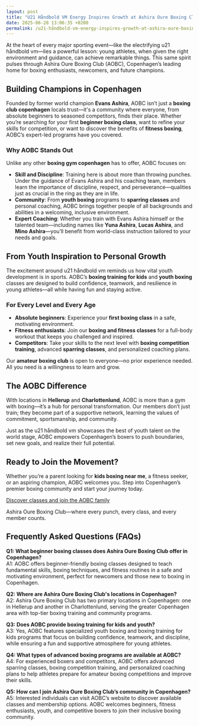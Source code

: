 ```yaml
---
layout: post
title: "U21 Håndbold VM Energy Inspires Growth at Ashira Oure Boxing Club"
date: 2025-06-28 13:06:35 +0200
permalink: /u21-håndbold-vm-energy-inspires-growth-at-ashira-oure-boxing-club/
---
```

At the heart of every major sporting event—like the electrifying u21 håndbold vm—lies a powerful lesson: young athletes, when given the right environment and guidance, can achieve remarkable things. This same spirit pulses through Ashira Oure Boxing Club (AOBC), Copenhagen’s leading home for boxing enthusiasts, newcomers, and future champions.

## Building Champions in Copenhagen

Founded by former world champion **Evans Ashira**, AOBC isn’t just a **boxing club copenhagen** locals trust—it's a community where everyone, from absolute beginners to seasoned competitors, finds their place. Whether you’re searching for your first **beginner boxing class**, want to refine your skills for competition, or want to discover the benefits of **fitness boxing**, AOBC’s expert-led programs have you covered.

### Why AOBC Stands Out

Unlike any other **boxing gym copenhagen** has to offer, AOBC focuses on:

- **Skill and Discipline**: Training here is about more than throwing punches. Under the guidance of Evans Ashira and his coaching team, members learn the importance of discipline, respect, and perseverance—qualities just as crucial in the ring as they are in life.
- **Community**: From **youth boxing** programs to **sparring classes** and personal coaching, AOBC brings together people of all backgrounds and abilities in a welcoming, inclusive environment.
- **Expert Coaching**: Whether you train with Evans Ashira himself or the talented team—including names like **Yuna Ashira**, **Lucas Ashira**, and **Mino Ashira**—you’ll benefit from world-class instruction tailored to your needs and goals.

## From Youth Inspiration to Personal Growth

The excitement around u21 håndbold vm reminds us how vital youth development is in sports. AOBC’s **boxing training for kids** and **youth boxing** classes are designed to build confidence, teamwork, and resilience in young athletes—all while having fun and staying active.

### For Every Level and Every Age

- **Absolute beginners**: Experience your **first boxing class** in a safe, motivating environment.
- **Fitness enthusiasts**: Join our **boxing and fitness classes** for a full-body workout that keeps you challenged and inspired.
- **Competitors**: Take your skills to the next level with **boxing competition training**, advanced **sparring classes**, and personalized coaching plans.

Our **amateur boxing club** is open to everyone—no prior experience needed. All you need is a willingness to learn and grow.

## The AOBC Difference

With locations in **Hellerup** and **Charlottenlund**, AOBC is more than a gym with boxing—it’s a hub for personal transformation. Our members don’t just train; they become part of a supportive network, learning the values of commitment, sportsmanship, and community.

Just as the u21 håndbold vm showcases the best of youth talent on the world stage, AOBC empowers Copenhagen’s boxers to push boundaries, set new goals, and realize their full potential.

## Ready to Join the Movement?

Whether you’re a parent looking for **kids boxing near me**, a fitness seeker, or an aspiring champion, AOBC welcomes you. Step into Copenhagen’s premier boxing community and start your journey today.

[Discover classes and join the AOBC family](https://www.ashiraoure.com/)

Ashira Oure Boxing Club—where every punch, every class, and every member counts.

## Frequently Asked Questions (FAQs)

**Q1: What beginner boxing classes does Ashira Oure Boxing Club offer in Copenhagen?**  
A1: AOBC offers beginner-friendly boxing classes designed to teach fundamental skills, boxing techniques, and fitness routines in a safe and motivating environment, perfect for newcomers and those new to boxing in Copenhagen.

**Q2: Where are Ashira Oure Boxing Club's locations in Copenhagen?**  
A2: Ashira Oure Boxing Club has two primary locations in Copenhagen: one in Hellerup and another in Charlottenlund, serving the greater Copenhagen area with top-tier boxing training and community programs.

**Q3: Does AOBC provide boxing training for kids and youth?**  
A3: Yes, AOBC features specialized youth boxing and boxing training for kids programs that focus on building confidence, teamwork, and discipline, while ensuring a fun and supportive atmosphere for young athletes.

**Q4: What types of advanced boxing programs are available at AOBC?**  
A4: For experienced boxers and competitors, AOBC offers advanced sparring classes, boxing competition training, and personalized coaching plans to help athletes prepare for amateur boxing competitions and improve their skills.

**Q5: How can I join Ashira Oure Boxing Club’s community in Copenhagen?**  
A5: Interested individuals can visit AOBC’s website to discover available classes and membership options. AOBC welcomes beginners, fitness enthusiasts, youth, and competitive boxers to join their inclusive boxing community.

<script type="application/ld+json">
{
  "@context": "https://schema.org",
  "@type": "BlogPosting",
  "headline": "U21 Håndbold VM Energy Inspires Growth at Ashira Oure Boxing Club",
  "description": "Discover how Ashira Oure Boxing Club (AOBC), founded by former world champion Evans Ashira, nurtures boxing talent and community in Copenhagen with beginner to advanced boxing programs.",
  "image": "https://www.ashiraoure.com/images/boxing-club-copenhagen.jpg",
  "author": {
    "@type": "Person",
    "name": "Evans Ashira"
  },
  "publisher": {
    "@type": "Person",
    "name": "Evans Ashira"
  },
  "datePublished": "2024-06-01",
  "mainEntityOfPage": {
    "@type": "WebPage",
    "@id": "https://www.ashiraoure.com/blog/u21-handbold-vm-energy-inspires-growth"
  },
  "keywords": "ashira oure boxing club, ashira oure, aobc, evans ashira, ashira boxing, boxing club copenhagen, boxing gym copenhagen, boxing copenhagen, hellerup boxing gym, copenhagen boxing club, bokseklub københavn, beginner boxing classes, boxing club for beginners, boxing academy, youth boxing, kids boxing near me, boxing classes, sparring classes, boxing competition training, boxing training for kids, amateur boxing club, ashira wellness, yuna ashira, lucas ashira, mino ashira, oure fitness, oure nature, boxing fitness, fitness boxing, gym with boxing, boxing and fitness classes, boxing community, how to train for boxing, boxing drills, boxing sparring rules, boxing workout plan, boxing training schedule, boxing safety tips, first boxing class, evans fitness club, richard olsen boksning, asura boxing club, warrior fight club boxing academy, odyssey boxing club, kickboxing and boxing gym",
  "articleSection": [
    "Building Champions in Copenhagen",
    "Why AOBC Stands Out",
    "From Youth Inspiration to Personal Growth",
    "For Every Level and Every Age",
    "The AOBC Difference",
    "Ready to Join the Movement?"
  ],
  "locationCreated": {
    "@type": "Place",
    "name": "Copenhagen, Denmark"
  }
}
</script>

<script type="application/ld+json">
{
  "@context": "https://schema.org",
  "@type": "FAQPage",
  "mainEntity": [
    {
      "@type": "Question",
      "name": "What beginner boxing classes does Ashira Oure Boxing Club offer in Copenhagen?",
      "acceptedAnswer": {
        "@type": "Answer",
        "text": "AOBC offers beginner-friendly boxing classes designed to teach fundamental skills, boxing techniques, and fitness routines in a safe and motivating environment, perfect for newcomers and those new to boxing in Copenhagen."
      }
    },
    {
      "@type": "Question",
      "name": "Where are Ashira Oure Boxing Club's locations in Copenhagen?",
      "acceptedAnswer": {
        "@type": "Answer",
        "text": "Ashira Oure Boxing Club has two primary locations in Copenhagen: one in Hellerup and another in Charlottenlund, serving the greater Copenhagen area with top-tier boxing training and community programs."
      }
    },
    {
      "@type": "Question",
      "name": "Does AOBC provide boxing training for kids and youth?",
      "acceptedAnswer": {
        "@type": "Answer",
        "text": "Yes, AOBC features specialized youth boxing and boxing training for kids programs that focus on building confidence, teamwork, and discipline, while ensuring a fun and supportive atmosphere for young athletes."
      }
    },
    {
      "@type": "Question",
      "name": "What types of advanced boxing programs are available at AOBC?",
      "acceptedAnswer": {
        "@type": "Answer",
        "text": "For experienced boxers and competitors, AOBC offers advanced sparring classes, boxing competition training, and personalized coaching plans to help athletes prepare for amateur boxing competitions and improve their skills."
      }
    },
    {
      "@type": "Question",
      "name": "How can I join Ashira Oure Boxing Club’s community in Copenhagen?",
      "acceptedAnswer": {
        "@type": "Answer",
        "text": "Interested individuals can visit AOBC’s website to discover available classes and membership options. AOBC welcomes beginners, fitness enthusiasts, youth, and competitive boxers to join their inclusive boxing community."
      }
    }
  ]
}
</script>